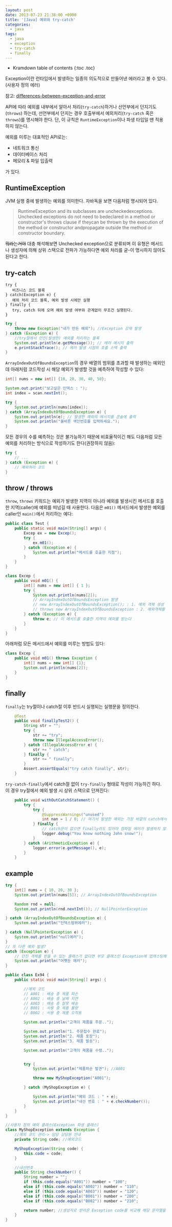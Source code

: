```yaml
---
layout: post
date: 2013-07-23 21:38:00 +0900
title: '[Java] 예외와 try-catch'
categories:
  - java
tags:
  - java
  - exception
  - try-catch
  - finally
---
```


* Kramdown table of contents
{:toc .toc}

Exception이란 런타임에서 발생하는 일종의 의도적으로 만들어낸 에러라고 볼 수 있다. (사용자 정의 에러)

참고: [differences-between-exception-and-error](https://stackoverflow.com/questions/912334/differences-between-exception-and-error)

API에 따라 예외를 내부에서 알아서 처리(`try-catch`)하거나 선언부에서 던지기도(`throws`) 하는데, 선언부에서 던지는 경우 호출부에서 예외처리(`try-catch` 혹은 `throws`)를 명시해야 한다. 단, 이 규칙은 `RuntimeException`이나 파생 타입일 땐 적용하지 않는다.

예외를 미루는 대표적인 API로는:

- 네트워크 통신
- 데이터베이스 처리
- 메모리 & 파일 입출력

가 있다.


## RuntimeException

JVM 실행 중에 발생하는 예외를 의미한다. 자바독을 보면 다음처럼 명시되어 있다.

>RuntimeException and its subclasses are uncheckedexceptions. Unchecked exceptions do not need to bedeclared in a method or constructor's throws clause if theycan be thrown by the execution of the method or constructor andpropagate outside the method or constructor boundary.

~~뭐라는거야~~ 대충 해석해보면 Unchecked exception으로 분류되며 이 유형은 메서드나 생성자에 의해 상위 스택으로 전파가 가능하다면 예외 처리를 굳-이 명시하지 않아도 된다고 한다.


## try-catch

```
try {
   비즈니스 코드 블록
} catch(Exception e) {
   예외 처리 코드 블록, 예외 발생 시에만 실행
} finally {
   try, catch 뒤에 오며 예외 발생 여부와 관계없이 무조건 실행된다.
}
```

```java
try {
    throw new Exception("내가 만든 예외"); //Exception 강제 발생
} catch (Exception e) {
    //try절에서 던진(발생한) 예외를 처리하는 블록
    System.out.println(e.getMessage()); // 에러 메시지 출력
    e.printStackTrace(); // 에러 발생 시점의 호출 스택 출력
}
```

`ArrayIndexOutOfBoundsException`의 경우 배열의 범위를 초과할 때 발생하는 예외인데 아래처럼 코드작성 시 해당 예외가 발생할 것을 예측하여 작성할 수 있다:

```java
int[] nums = new int[] {10, 20, 30, 40, 50};

System.out.print("보고싶은 인덱스 : ");
int index = scan.nextInt();

try {
    System.out.println(nums[index]);
} catch (ArrayIndexOutOfBoundsException e) {
    System.out.println(e); // 발생한 예외의 메시지를 콘솔에 출력
    System.out.println("올바른 색인번호를 입력하세요.");
}
```

모든 경우의 수를 예측하는 것은 불가능하기 때문에 비효율적이긴 해도 다음처럼 모든 예외를 처리하는 방식으로 작성하기도 한다(권장하지 않음):

```java
try {
    // ...
} catch (Exception e) {
    // 예외처리 코드
}
```


## throw / throws

`throw`, `throws` 키워드는 예외가 발생한 지역이 아니라 예외를 발생시킨 메서드를 호출한 지역(caller)에 예외를 떠넘길 때 사용한다. 다음은 `m01()` 메서드에서 발생한 예외를 caller인 `main()`에서 처리하는 예다:

```java
public class Test {
    public static void main(String[] args) {
        Excep ex = new Excep();
        try {
            ex.m01();
        } catch (Exception e) {
            System.out.println("메서드를 호출한 지점");
        }
    }
}

class Excep {
    public void m01() {
        int[] nums = new int[] { 1 };
        try {
            System.out.println(nums[2]);
            // ArrayIndexOutOfBoundsException 발생
            // new ArrayIndexOutOfBoundsException(); : 1. 예외 객체 생성
            // throws new ArrayIndexOutOfBoundsException : 2. 예외객체를 던진다.
        } catch (Exception e) {
            throw e; // 이 메서드를 호출한 지역이 예외를 받는다
        }
    }
}
```

아래처럼 모든 메서드에서 예외를 미루는 방법도 있다:

```java
class Excep {
    public void m01() throws Exception {
        int[] nums = new int[] {1};
        System.out.println(nums[2]);
    }
}
```


## finally

`finally`는 try절이나 catch절 이후 반드시 실행되는 실행문을 정의한다.

```java
    @Test
    public void finallyTest2() {
        String str = "";
        try {
            str += "try";
            throw new IllegalAccessError();
        } catch (IllegalAccessError e) {
            str += " catch";
        } finally {
            str += " finally";
        }
        Assert.assertEquals("try catch finally", str);
    }
```

`try-catch-finally`에서 catch절 없이 `try-finally` 형태로 작성이 가능하긴 하다. 이 경우 try절에서 예외 발생 시 상위 스택으로 던져진다:

```java
    public void withOutCatchStatement() {
        try {
            try {
                @SuppressWarnings("unused")
                int nan = 1 / 0; // 여기서 발생한 예외는 가장 바깥의 catch에서 받음
            } finally {
                // catch문이 없으면 finally라도 있어야 컴파일 에러가 발생하지 않음
                logger.debug("You know nothing John snow!");
            }            
        } catch (ArithmeticException e) {
            logger.error(e.getMessage(), e);
        }
    }
```


## example

```java
try {
    int[] nums = { 10, 20, 30 };
    System.out.println(nums[5]); // ArrayIndexOutOfBoundsException

    Random rnd = null;
    System.out.println(rnd.nextInt()); // NullPointerException

} catch (ArrayIndexOutOfBoundsException e) {
    System.out.println("인덱스범위에러");

} catch (NullPointerException e) {
    System.out.println("null에러");
}
// 또 다른 예외 발생?
catch (Exception e) {
    // 던진 객체를 받을 수 있는 클래스가 없다면 부모 클래스인 Exception에 업캐스팅해서 받는다.
    System.out.println("어쨋든 에러");
}
```

```java
public class Ex94 {
    public static void main(String[] args) {

        //예외 코드
        // A001 : 배송 중 제품 파손
        // A002 : 배송 중 날짜 지연
        // A003 : 배송 중 잘못 배송
        // B001 : 사용 중 제품 불량
        // B002 : 사용 중 제품 오작동

        System.out.println("고객이 제품을 주문..");

        System.out.println("1. 주문접수 완료");
        System.out.println("2. 제품 포장");
        System.out.println("3. 제품 발송");

        System.out.println("고객이 제품을 수령..");


        try {
            System.out.println("제품파손 발견"); //A001

            throw new MyShopException("A001");

        } catch (MyShopException e) {

            System.out.println("예외 코드 : " + e);
            System.out.println("내선 번호 : " + e.checkNumber());
        }
    }
}

//사용자 정의 예외 클래스(Exception 파생 클래스)
class MyShopException extends Exception {
    //예외 코드 관리-> 담당 상담원 안내
    private String code; //예외코드

    MyShopException(String code) {
        this.code = code;
    }

    //내선번호
    public String checkNumber() {
        String number = "";
        if (this.code.equals("A001")) number = "100";
        else if (this.code.equals("A002")) number = "110";
        else if (this.code.equals("A003")) number = "120";
        else if (this.code.equals("B001")) number = "200";
        else if (this.code.equals("B002")) number = "210";

        return number; //생성자로 받아온 Exception code를 비교해 해당 문자열을 반환하는 메서드
    }
}
```
